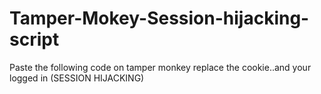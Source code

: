 # Tamper-Mokey-Session-hijacking-script
Paste the following code on tamper monkey replace the cookie..and your logged in (SESSION HIJACKING)
